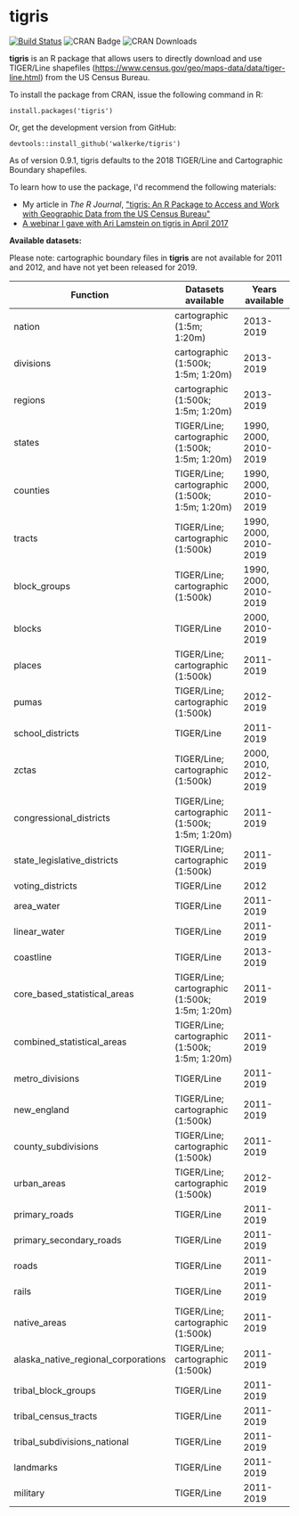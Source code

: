 # tigris

[![Build Status](https://travis-ci.org/walkerke/tigris.svg?branch=master)](https://travis-ci.org/walkerke/tigris) ![CRAN Badge](http://www.r-pkg.org/badges/version/tigris)  ![CRAN Downloads](http://cranlogs.r-pkg.org/badges/tigris)

__tigris__ is an R package that allows users to directly download and use TIGER/Line shapefiles (<https://www.census.gov/geo/maps-data/data/tiger-line.html>) from the US Census Bureau.  

To install the package from CRAN, issue the following command in R: 

```
install.packages('tigris')
```

Or, get the development version from GitHub: 

```
devtools::install_github('walkerke/tigris')
```

As of version 0.9.1, tigris defaults to the 2018 TIGER/Line and Cartographic Boundary shapefiles.  

To learn how to use the package, I'd recommend the following materials: 

* My article in _The R Journal_, ["tigris: An R Package to Access and Work with Geographic Data from the US Census Bureau"](https://journal.r-project.org/archive/2016/RJ-2016-043/index.html)
* [A webinar I gave with Ari Lamstein on tigris in April 2017](https://www.youtube.com/watch?v=lZuVxVONK9g&__s=hpmyiy9wyzwapfzug5q9)

__Available datasets:__

Please note: cartographic boundary files in __tigris__ are not available for 2011 and 2012, and have not yet been released for 2019.  

| Function | Datasets available | Years available |
|------------------------------------------|------------------------------------------------|------------------------------|
| nation | cartographic (1:5m; 1:20m) | 2013-2019 |
| divisions | cartographic (1:500k; 1:5m; 1:20m) | 2013-2019 |
| regions | cartographic (1:500k; 1:5m; 1:20m) | 2013-2019 |
| states | TIGER/Line; cartographic (1:500k; 1:5m; 1:20m) | 1990, 2000, 2010-2019 |
| counties | TIGER/Line; cartographic (1:500k; 1:5m; 1:20m) | 1990, 2000, 2010-2019 |
| tracts | TIGER/Line; cartographic (1:500k) | 1990, 2000, 2010-2019 |
| block_groups | TIGER/Line; cartographic (1:500k) | 1990, 2000, 2010-2019 |
| blocks | TIGER/Line | 2000, 2010-2019 |
| places | TIGER/Line; cartographic (1:500k) | 2011-2019 |
| pumas | TIGER/Line; cartographic (1:500k) | 2012-2019 |
| school_districts | TIGER/Line | 2011-2019 |
| zctas | TIGER/Line; cartographic (1:500k) | 2000, 2010, 2012-2019 |
| congressional_districts | TIGER/Line; cartographic (1:500k; 1:5m; 1:20m) | 2011-2019 |
| state_legislative_districts | TIGER/Line; cartographic (1:500k) | 2011-2019 |
| voting_districts | TIGER/Line | 2012 |
| area_water | TIGER/Line | 2011-2019 |
| linear_water | TIGER/Line | 2011-2019 |
| coastline | TIGER/Line | 2013-2019 |
| core_based_statistical_areas | TIGER/Line; cartographic (1:500k; 1:5m; 1:20m) | 2011-2019 |
| combined_statistical_areas | TIGER/Line; cartographic (1:500k; 1:5m; 1:20m) | 2011-2019 |
| metro_divisions | TIGER/Line | 2011-2019 |
| new_england | TIGER/Line; cartographic (1:500k) | 2011-2019 |
| county_subdivisions | TIGER/Line; cartographic (1:500k) | 2011-2019 |
| urban_areas | TIGER/Line; cartographic (1:500k) | 2012-2019 |
| primary_roads | TIGER/Line | 2011-2019 |
| primary_secondary_roads | TIGER/Line | 2011-2019 |
| roads | TIGER/Line | 2011-2019 |
| rails | TIGER/Line | 2011-2019 |
| native_areas | TIGER/Line; cartographic (1:500k) | 2011-2019 |
| alaska_native_regional_corporations | TIGER/Line; cartographic (1:500k) | 2011-2019 |
| tribal_block_groups | TIGER/Line | 2011-2019 |
| tribal_census_tracts | TIGER/Line | 2011-2019 |
| tribal_subdivisions_national | TIGER/Line | 2011-2019 |
| landmarks | TIGER/Line | 2011-2019 |
| military | TIGER/Line | 2011-2019 |




 
